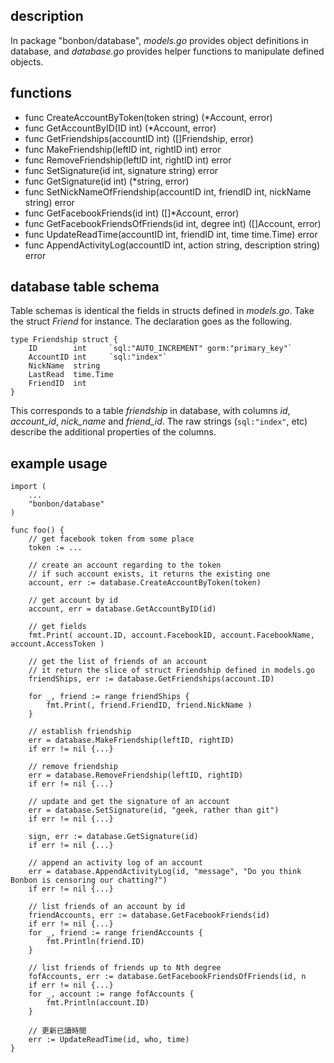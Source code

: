 ## description
In package "bonbon/database", _models.go_ provides object definitions in database, and _database.go_ provides helper functions to manipulate defined objects.

## functions
* func CreateAccountByToken(token string) (\*Account, error)
* func GetAccountByID(ID int) (\*Account, error)
* func GetFriendships(accountID int) ([]Friendship, error)
* func MakeFriendship(leftID int, rightID int) error
* func RemoveFriendship(leftID int, rightID int) error
* func SetSignature(id int, signature string) error
* func GetSignature(id int) (\*string, error)
* func SetNickNameOfFriendship(accountID int, friendID int, nickName string) error
* func GetFacebookFriends(id int) ([]\*Account, error)
* func GetFacebookFriendsOfFriends(id int, degree int) ([]Account, error)
* func UpdateReadTime(accountID int, friendID int, time time.Time) error
* func AppendActivityLog(accountID int, action string, description string) error

## database table schema
Table schemas is identical the fields in structs defined in _models.go_. Take the struct _Friend_ for instance. The declaration goes as the following.
```
type Friendship struct {
	ID        int     `sql:"AUTO_INCREMENT" gorm:"primary_key"`
	AccountID int     `sql:"index"`
	NickName  string
	LastRead  time.Time
	FriendID  int
}
```

This corresponds to a table _friendship_ in database, with columns _id_, _account\_id_, _nick\_name_ and _friend\_id_. The raw strings (`sql:"index"`, etc) describe the additional properties of the columns.

## example usage
```
import (
	...
	"bonbon/database"
)

func foo() {
	// get facebook token from some place
	token := ...

	// create an account regarding to the token
	// if such account exists, it returns the existing one
	account, err := database.CreateAccountByToken(token)

	// get account by id
	account, err = database.GetAccountByID(id)

	// get fields
	fmt.Print( account.ID, account.FacebookID, account.FacebookName, account.AccessToken )

	// get the list of friends of an account
	// it return the slice of struct Friendship defined in models.go
	friendShips, err := database.GetFriendships(account.ID)

	for _, friend := range friendShips {
		fmt.Print(, friend.FriendID, friend.NickName )
	}

	// establish friendship
	err = database.MakeFriendship(leftID, rightID)
	if err != nil {...}

	// remove friendship
	err = database.RemoveFriendship(leftID, rightID)
	if err != nil {...}

    // update and get the signature of an account
    err = database.SetSignature(id, "geek, rather than git")
    if err != nil {...}

    sign, err := database.GetSignature(id)
    if err != nil {...}

    // append an activity log of an account
    err = database.AppendActivityLog(id, "message", "Do you think Bonbon is censoring our chatting?")
    if err != nil {...}

    // list friends of an account by id
    friendAccounts, err := database.GetFacebookFriends(id)
    if err != nil {...}
    for _, friend := range friendAccounts {
        fmt.Println(friend.ID)
    }

    // list friends of friends up to Nth degree
    fofAccounts, err := database.GetFacebookFriendsOfFriends(id, n
    if err != nil {...}
    for _, account := range fofAccounts {
        fmt.Println(account.ID)
    }

	// 更新已讀時間
	err := UpdateReadTime(id, who, time)
}

```
